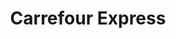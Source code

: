 ---
title: "Carrefour Express"
url: /ciudad-autonoma-de-buenos-aires/carrefour-express-mariscal-antonio-jose-de-sucre/
shop: comodidad
---